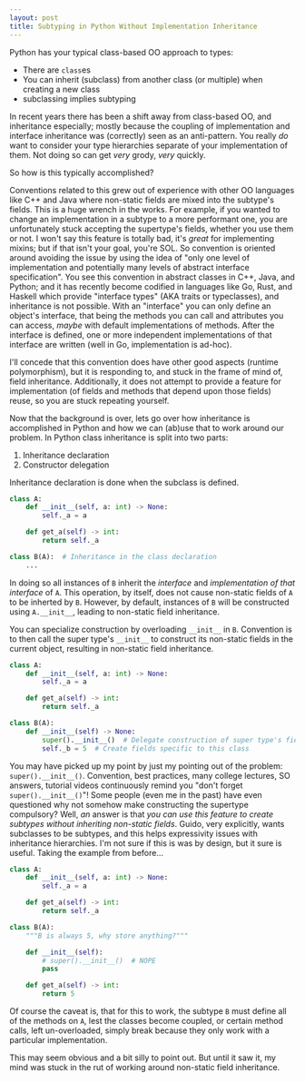 ```yaml
---
layout: post
title: Subtyping in Python Without Implementation Inheritance
---
```


Python has your typical class-based OO approach to types:
* There are `class`es
* You can inherit (subclass) from another class (or multiple) when creating a new class
* subclassing implies subtyping

In recent years there has been a shift away from class-based OO, and inheritance especially;
mostly because the coupling of implementation and interface inheritance was (correctly) seen as an anti-pattern.
You really *do* want to consider your type hierarchies separate of your implementation of them.
Not doing so can get *very* grody, *very* quickly.

So how is this typically accomplished?

Conventions related to this grew out of experience with other OO languages like C++ and Java
where non-static fields are mixed into the subtype's fields.
This is a huge wrench in the works.
For example, if you wanted to change an implementation in a subtype to a more performant one,
you are unfortunately stuck accepting the supertype's fields, whether you use them or not.
I won't say this feature is totally bad, it's *great* for implementing mixins;
but if that isn't your goal, you're SOL.
So convention is oriented around avoiding the issue by using the idea of
"only one level of implementation and potentially many levels of abstract interface specification".
You see this convention in abstract classes in C++, Java, and Python;
and it has recently become codified in languages like Go, Rust, and Haskell which provide "interface types" (AKA traits or typeclasses),
and inheritance is not possible.
With an "interface" you can only define an object's interface, that being the methods you can call and attributes you can access,
*maybe* with default implementations of methods.
After the interface is defined, one or more independent implementations of that interface are written (well in Go, implementation is ad-hoc).

I'll concede that this convention does have other good aspects (runtime polymorphism),
but it is responding to, and stuck in the frame of mind of, field inheritance.
Additionally, it does not attempt to provide a feature for implementation (of fields and methods that depend upon those fields) reuse,
so you are stuck repeating yourself.

Now that the background is over, lets go over how inheritance is accomplished in Python and how we can (ab)use that to work around our problem.
In Python class inheritance is split into two parts:
1. Inheritance declaration
2. Constructor delegation

Inheritance declaration is done when the subclass is defined.

```python
class A:
    def __init__(self, a: int) -> None:
        self._a = a

    def get_a(self) -> int:
        return self._a

class B(A):  # Inheritance in the class declaration
    ...
```

In doing so all instances of `B` inherit the *interface* and *implementation of that interface* of `A`.
This operation, by itself, does not cause non-static fields of `A` to be inherted by `B`.
However, by default, instances of `B` will be constructed using `A.__init__`,
leading to non-static field inheritance.

You can specialize construction by overloading `__init__` in `B`.
Convention is to then call the super type's `__init__` to construct its non-static fields in the current object,
resulting in non-static field inheritance.

```python
class A:
    def __init__(self, a: int) -> None:
        self._a = a

    def get_a(self) -> int:
        return self._a

class B(A):
    def __init__(self) -> None:
        super().__init__()  # Delegate construction of super type's fields
        self._b = 5  # Create fields specific to this class
```

You may have picked up my point by just my pointing out of the problem: `super().__init__()`.
Convention, best practices, many college lectures, SO answers, tutorial videos continuously remind you "don't forget `super().__init__()`"!
Some people (even me in the past) have even questioned why not somehow make constructing the supertype compulsory?
Well, *an* answer is that *you can use this feature to create subtypes without inheriting non-static fields*.
Guido, very explicitly, wants subclasses to be subtypes,
and this helps expressivity issues with inheritance hierarchies.
I'm not sure if this is was by design, but it sure is useful.
Taking the example from before...

```python
class A:
    def __init__(self, a: int) -> None:
        self._a = a

    def get_a(self) -> int:
        return self._a

class B(A):
    """B is always 5, why store anything?"""

    def __init__(self):
        # super().__init__()  # NOPE
        pass

    def get_a(self) -> int:
        return 5
```

Of course the caveat is, that for this to work, the subtype `B` must define all of the methods on `A`,
lest the classes become coupled, or certain method calls, left un-overloaded,
simply break because they only work with a particular implementation.

This may seem obvious and a bit silly to point out.
But until it saw it, my mind was stuck in the rut of working around non-static field inheritance.

